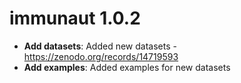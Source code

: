 # immunaut 1.0.2

- **Add datasets**: Added new datasets - https://zenodo.org/records/14719593
- **Add examples**: Added examples for new datasets

